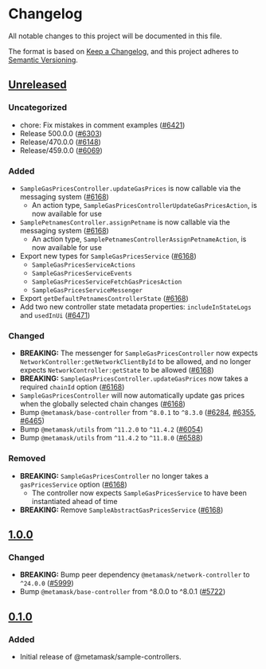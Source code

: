 # Changelog

All notable changes to this project will be documented in this file.

The format is based on [Keep a Changelog](https://keepachangelog.com/en/1.0.0/),
and this project adheres to [Semantic Versioning](https://semver.org/spec/v2.0.0.html).

## [Unreleased]

### Uncategorized

- chore: Fix mistakes in comment examples ([#6421](https://github.com/MetaMask/core/pull/6421))
- Release 500.0.0 ([#6303](https://github.com/MetaMask/core/pull/6303))
- Release/470.0.0 ([#6148](https://github.com/MetaMask/core/pull/6148))
- Release/459.0.0 ([#6069](https://github.com/MetaMask/core/pull/6069))

### Added

- `SampleGasPricesController.updateGasPrices` is now callable via the messaging system ([#6168](https://github.com/MetaMask/core/pull/6168))
  - An action type, `SampleGasPricesControllerUpdateGasPricesAction`, is now available for use
- `SamplePetnamesController.assignPetname` is now callable via the messaging system ([#6168](https://github.com/MetaMask/core/pull/6168))
  - An action type, `SamplePetnamesControllerAssignPetnameAction`, is now available for use
- Export new types for `SampleGasPricesService` ([#6168](https://github.com/MetaMask/core/pull/6168))
  - `SampleGasPricesServiceActions`
  - `SampleGasPricesServiceEvents`
  - `SampleGasPricesServiceFetchGasPricesAction`
  - `SampleGasPricesServiceMessenger`
- Export `getDefaultPetnamesControllerState` ([#6168](https://github.com/MetaMask/core/pull/6168))
- Add two new controller state metadata properties: `includeInStateLogs` and `usedInUi` ([#6471](https://github.com/MetaMask/core/pull/6471))

### Changed

- **BREAKING:** The messenger for `SampleGasPricesController` now expects `NetworkController:getNetworkClientById` to be allowed, and no longer expects `NetworkController:getState` to be allowed ([#6168](https://github.com/MetaMask/core/pull/6168))
- **BREAKING:** `SampleGasPricesController.updateGasPrices` now takes a required `chainId` option ([#6168](https://github.com/MetaMask/core/pull/6168))
- `SampleGasPricesController` will now automatically update gas prices when the globally selected chain changes ([#6168](https://github.com/MetaMask/core/pull/6168))
- Bump `@metamask/base-controller` from `^8.0.1` to `^8.3.0` ([#6284](https://github.com/MetaMask/core/pull/6284), [#6355](https://github.com/MetaMask/core/pull/6355), [#6465](https://github.com/MetaMask/core/pull/6465))
- Bump `@metamask/utils` from `^11.2.0` to `^11.4.2` ([#6054](https://github.com/MetaMask/core/pull/6054))
- Bump `@metamask/utils` from `^11.4.2` to `^11.8.0` ([#6588](https://github.com/MetaMask/core/pull/6588))

### Removed

- **BREAKING:** `SampleGasPricesController` no longer takes a `gasPricesService` option ([#6168](https://github.com/MetaMask/core/pull/6168))
  - The controller now expects `SampleGasPricesService` to have been instantiated ahead of time
- **BREAKING:** Remove `SampleAbstractGasPricesService` ([#6168](https://github.com/MetaMask/core/pull/6168))

## [1.0.0]

### Changed

- **BREAKING:** Bump peer dependency `@metamask/network-controller` to `^24.0.0` ([#5999](https://github.com/MetaMask/core/pull/5999))
- Bump `@metamask/base-controller` from ^8.0.0 to ^8.0.1 ([#5722](https://github.com/MetaMask/core/pull/5722))

## [0.1.0]

### Added

- Initial release of @metamask/sample-controllers.

[Unreleased]: https://github.com/MetaMask/core/compare/@metamask/sample-controllers@1.0.0...HEAD
[1.0.0]: https://github.com/MetaMask/core/compare/@metamask/sample-controllers@0.1.0...@metamask/sample-controllers@1.0.0
[0.1.0]: https://github.com/MetaMask/core/releases/tag/@metamask/sample-controllers@0.1.0
